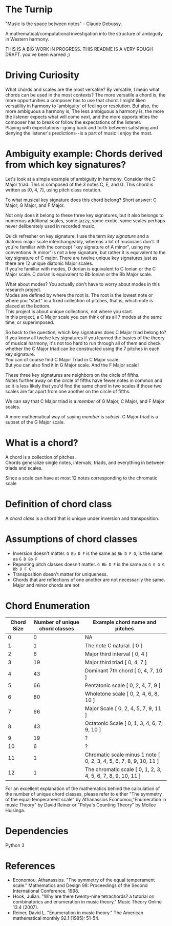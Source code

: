 # The Turnip

"Music is the space between notes" - Claude Debussy.

A mathematical/computational investigation into the structure of ambiguity in Western harmony.

THIS IS A BIG WORK IN PROGRESS.  THIS README IS A VERY ROUGH DRAFT.  you've been warned ;)

# Driving Curiosity  

What chords and scales are the most versatile?   By versatile, I mean what chords can be used in the most contexts?
The more versatile a chord is, the more opportunities a composer has to use that chord.
I might liken versatility in harmony to 'ambiguity' of feeling or resolution.
But also, the more ambiguous a harmony is, 
The less ambiguous a harmony is, the more the listener expects what will come next, and the more opportunities the composer has to break or follow the expectations of the listener.  
Playing with expectations--going back and forth between satisfying and denying the listener's predictions--is a part of music I enjoy the most.

# Ambiguity example:  Chords derived from which key signatures? 

Let's look at a simple example of ambiguity in harmony.
Consider the C Major triad.  This is composed of the 3 notes C, E, and G.
This chord is written as [0, 4, 7], using pitch class notation.   

To what musical key signature does this chord belong?  Short answer:  C Major, G Major, and F Major.

Not only does it belong to these three key signatures, but it also belongs to numerous additional scales, some jazzy, some exotic, some scales perhaps never deliberately used in recorded music.

Quick refresher on key signature:  I use the term  *key signature* and a diatonic major scale interchangeably, whereas a lot of musicians don't. 
If you're familiar with the concept "key signature of A minor", using my conventions 'A minor' is not a key signature, but rather it is equivalent to the key signature of C major.
There are twelve unique key signatures just as there are 12 unique diatonic Major scales.  
If you're familiar with modes, D dorian is equivalent to C Ionian or the C Major scale.  C dorian is equivalent to Bb Ionian or the Bb Major scale.

What about modes?
You actually don't have to worry about modes in this research project.  
Modes are defined by where the root is.  The root is the lowest note or where you "start" in a fixed collection of pitches, that is, which note is placed at the bottom.  
This project is about unique collections, not where you start.  
In this project, a C Major scale you can think of as all 7 modes at the same time, or superimposed.


So back to the question, which key signatures does C Major triad belong to?
If you know all twelve key signatures if you learned the basics of the theory of musical harmony,
 it's not too hard to run through all of them and check whether the C Major triad can be constructed using the 7 pitches in each key signature.  
You can of course find C Major Triad in C Major scale.  
But you can also find it in G Major scale. And the F Major scale! 

These three key signatures are neighbors on the circle of fifths.  
Notes further away on the circle of fifths have fewer notes in common and so it is less likely that you'd find the same chord in two scales if those two scales are far apart from one another on the circle of fifths.

We can say that C Major triad is a *member* of G Major, C Major, and F Major scales.

A more mathematical way of saying *member* is *subset*.  C Major triad is a subset of the G Major scale.



# What is a chord?

A chord is a collection of pitches.  
Chords generalize single notes, intervals, triads, and everything in between triads and scales.

Since a scale can have at most 12 notes corresponding to the chromatic scale 

# Definition of chord class

A *chord class* is a chord that is unique under inversion and transposition.

# Assumptions of chord classes

* Inversion doesn't matter.  ```G Bb D F``` is the same  as ```Bb D F G```, is the same as ```G D Bb F```
* Repeating pitch classes doesn't matter.  ```G Bb D F``` is the same as ```G G G G Bb D F G```
* Transposition doesn't matter for uniqueness.
* Chords that are reflections of one another are not necessarily the same.  Major and minor chords are not 

# Chord Enumeration

Chord Size | Number of unique chord classes | Example chord name and pitches
---------- | ------------------------------ | ------------------------------
0          |                              0 | NA
1          |                              1 | The note C natural.  [ 0 ]
2          |                              6 | Major third interval [ 0, 4 ]
3          |                             19 | Major third triad    [ 0, 4, 7 ]
4          |                             43 | Dominant 7th chord   [ 0, 4, 7, 10 ]
5          |                             66 | Pentatonic scale     [ 0, 2, 4, 7, 9 ]
6          |                             80 | Wholetone scale      [ 0, 2, 4, 6, 8, 10 ]
7          |                             66 | Major Scale          [ 0, 2, 4, 5, 7, 9, 11 ]
8          |                             43 | Octatonic Scale      [ 0, 1, 3, 4, 6, 7, 9, 10 ]
9          |                             19 | ?
10         |                              6 | ?
11         |                              1 | Chromatic scale minus 1 note [ 0, 2, 3, 4, 5, 6, 7, 8, 9, 10, 11 ]
12         |                              1 | The chromatic scale [ 0, 1, 2, 3, 4, 5, 6, 7, 8, 9, 10, 11 ]

For an excellent explanation of the mathematics behind the calculation of the number of unique chord classes, please refer to either "The symmetry of the equal temperament scale" by Athanassios Economou,"Enumeration in music Theory" by David Reiner or "Polya's Counting Theory" by Mollee Huisinga.


# Dependencies

Python 3

# References

* Economou, Athanassios. "The symmetry of the equal temperament scale." Mathematics and Design 98: Proceedings of the Second International Conference. 1998.
* Hook, Julian. "Why are there twenty-nine tetrachords? a tutorial on combinatorics and enumeration in music theory." Music Theory Online 13.4 (2007).
* Reiner, David L. "Enumeration in music theory." The American mathematical monthly 92.1 (1985): 51-54.



